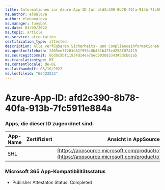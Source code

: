 ```yaml
---
title: Informationen zur Azure-App-ID für afd2c390-8b78-40fa-913b-7fc5911e884a
ms.author: elmalova
author: elenamalova
ms.manager: tonybal
ms.date: 03/09/2022
ms.topic: article
ms.service: attestation
certification_type: attested
description: Alle verfügbaren Sicherheits- und Complianceinformationen für afd2c390-8b78-40fa-913b-7fc5911e884a.
ms.openlocfilehash: 2809ee3f201d82f958c0b431b475ed258f074f19
ms.sourcegitcommit: 0bd8c5bf11934d14ea75ec30388534345dcb02a5
ms.translationtype: MT
ms.contentlocale: de-DE
ms.lasthandoff: 03/10/2022
ms.locfileid: "63423233"
---
```

# <a name="azure-app-id-afd2c390-8b78-40fa-913b-7fc5911e884a"></a>Azure-App-ID: afd2c390-8b78-40fa-913b-7fc5911e884a


### <a name="apps-associated-with-this-id"></a>Apps, die dieser ID zugeordnet sind:
| **App-Name** | **Zertifiziert** | **Ansicht in AppSource** |
|--------------|---------------|-----------------------|
| [SHL](https://docs.microsoft.com/microsoft-365-app-certification/forward/WA200002887) |  | [https://appsource.microsoft.com/product/office/WA200002887](https://appsource.microsoft.com/product/office/WA200002887) |

### <a name="microsoft-365-app-compliance-status"></a>Microsoft 365 App-Kompatibilitätsstatus
- Publisher Attestaton Status: Completed
